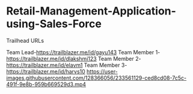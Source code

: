 

# Retail-Management-Application-using-Sales-Force

Trailhead URLs

Team Lead-https://trailblazer.me/id/gayu143
Team Member 1-https://trailblazer.me/id/dlakshmi123
Team Member 2-https://trailblazer.me/id/elavm1
Team Member 3-https://trailblazer.me/id/harvs10 
https://user-images.githubusercontent.com/128366056/233561129-ced8cd08-7c5c-491f-9e8b-959b669529d3.mp4
